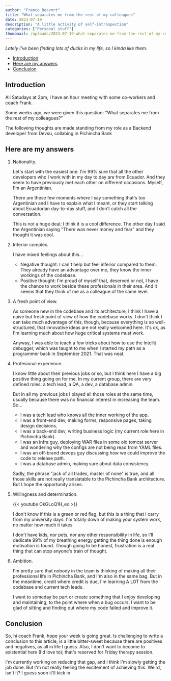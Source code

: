 ```yaml
---
author: "Franco Becvort"
title: "What separates me from the rest of my colleagues"
date: 2023-07-19
description: "A little activity of self-introspection"
categories: ["Personal stuff"]
thumbnail: /uploads/2023-07-19-what-separates-me-from-the-rest-of-my-colleagues/DALLE2023-12-1920.54.12.png
---
```


_Lately I've been finding lots of ducks in my life, so I kinda like them._

<!-- TOC -->
  * [Introduction](#introduction)
  * [Here are my answers](#here-are-my-answers)
  * [Conclusion](#conclusion)
<!-- TOC -->

## Introduction

All Satudays at 2pm, I have an hour meeting with some co-workers and coach Frank.

Some weeks ago, we were given this question: "What separates me from the rest of my colleagues?"

The following thoughts are made standing from my role as a Backend developer from Devsu, collabing in Pichincha Bank

## Here are my answers

1. Nationality.

    Let's start with the easiest one. I'm 99% sure that all the other developers who I work with in my day to day are from Ecuador. And they seem to have previously met each other on different occasions. Myself, I'm an Argentinian.
    
    There are these few moments where I say something that's too Argentinian and I have to explain what I meant, or they start talking about Ecuadorian day-to-day stuff, and I don't catch all the conversation.
    
    This is not a huge deal; I think it is a cool difference. The other day I said the Argentinian saying "There was never money and fear" and they thought it was cool.

2. Inferior complex.

    I have mixed feelings about this...
    
    - Negative thought: I can't help but feel inferior compared to them. They already have an advantage over me, they know the inner workings of the codebase.
    - Positive thought: I'm proud of myself that, deserved or not, I have the chance to work beside these profesionals in their area. And it seems that they think of me as a colleague of the same level.

3. A fresh point of view.

    As someone new in the codebase and its architecture, I think I have a naive but fresh point of view of how the codebase works. I don't think I can take much advantage of this, though, because everything is so well-structured, that innovative ideas are not really welcomed here. It's ok, as I'm learning much about how huge critical systems must work.
    
    Anyway, I was able to teach a few tricks about how to use the Intellij debugger, which was taught to me when I started my path as a programmer back in September 2021. That was neat.

4. Profesional experience.

    I know little about their previous jobs or so, but I think here I have a big positive thing going on for me. In my current group, there are very defined roles: a tech lead, a QA, a dev, a database admin.
    
    But in all my previous jobs I played all those roles at the same time, usually because there was no financial interest in increasing the team. So...
    
    - I was a tech lead who knows all the inner working of the app.
    - I was a front-end dev, making forms, responsive pages, taking design decisions.
    - I was a back-end dev, writing business logic (my current role here in Pichincha Bank).
    - I was an infra guy, deploying WAR files in some old tomcat server and wondering why the configs are not being read from YAML files.
    - I was an off-brand devops guy discussing how we could improve the code to release path.
    - I was a database admin, making sure about data consistency.
    
    Sadly, the phrase "jack of all trades, master of none" is true, and all those skills are not really translatable to the Pichincha Bank architecture. But I hope the opportunity arises.

5. Willingness and determination.

    {{< youtube OkGLoQ1H_eo >}}
    
    I don't know if this is a green or red flag, but this is a thing that I carry from my university days: I'm totally down of making your system work, no matter how much it takes.
    
    I don't have kids, nor pets, nor any other responsibility in life, so I'll dedicate 99% of my breathing energy getting the thing done is enough motivation is found. Though going to be honest, frustration is a real thing that can stop anyone's train of thought.

6. Ambition.

    I'm pretty sure that nobody in the team is thinking of making all their professional life in Pichincha Bank, and I'm also in the same bag. But in the meantime, credit where credit is due, I'm learning A LOT from the codebase and current tech leads.
    
    I want to someday be part or create something that I enjoy developing and maintaining, to the point where when a bug occurs. I want to be glad of sitting and finding out where my code failed and improve it.

## Conclusion

So, hi coach Frank, hope your week is going great. Is challenging to write a conclusion to this article, is a little bitter-sweet because there are positives and negatives, as all in life I guess. Also, I don't want to become to existential here (I'd love to); that's reserved for Friday therapy session.

I'm currently working on reducing that gap, and I think I'm slowly getting the job done. But I'm not really feeling the excitement of achieving this. Weird, isn't it? I guess soon it'll kick in.
